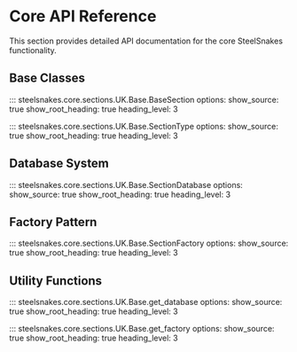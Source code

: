 # Core API Reference

This section provides detailed API documentation for the core SteelSnakes functionality.

## Base Classes

::: steelsnakes.core.sections.UK.Base.BaseSection
    options:
      show_source: true
      show_root_heading: true
      heading_level: 3

::: steelsnakes.core.sections.UK.Base.SectionType
    options:
      show_source: true
      show_root_heading: true
      heading_level: 3

## Database System

::: steelsnakes.core.sections.UK.Base.SectionDatabase
    options:
      show_source: true
      show_root_heading: true
      heading_level: 3

## Factory Pattern

::: steelsnakes.core.sections.UK.Base.SectionFactory
    options:
      show_source: true
      show_root_heading: true
      heading_level: 3

## Utility Functions

::: steelsnakes.core.sections.UK.Base.get_database
    options:
      show_source: true
      show_root_heading: true
      heading_level: 3

::: steelsnakes.core.sections.UK.Base.get_factory
    options:
      show_source: true
      show_root_heading: true
      heading_level: 3

